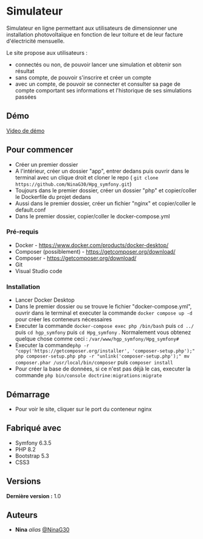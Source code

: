 # Simulateur

Simulateur en ligne permettant aux utilisateurs de dimensionner une installation photovoltaïque en fonction de leur toiture et de leur facture d'électricité mensuelle.

Le site propose aux utilisateurs :

- connectés ou non, de pouvoir lancer une simulation et obtenir son résultat
- sans compte, de pouvoir s'inscrire et créer un compte
- avec un compte, de pouvoir se connecter et consulter sa page de compte comportant ses informations et l'historique de ses simulations passées

## Démo

[Video de démo](https://vimeo.com/872310611?share=copy#t=0)

## Pour commencer

- Créer un premier dossier
- A l'intérieur, créer un dossier "app", entrer dedans puis ouvrir dans le terminal avec un clique droit et cloner le repo ( ``git clone https://github.com/NinaG30/Hpg_symfony.git``)
- Toujours dans le premier dossier, créer un dossier "php" et copier/coller le Dockerfile du projet dedans
- Aussi dans le premier dossier, créer un fichier "nginx" et copier/coller le default.conf
- Dans le premier dossier, copier/coller le docker-compose.yml

### Pré-requis

* Docker - https://www.docker.com/products/docker-desktop/
* Composer (possiblement) - https://getcomposer.org/download/
* Composer - https://getcomposer.org/download/
* Git
* Visual Studio code

### Installation

* Lancer Docker Desktop
* Dans le premier dossier ou se trouve le fichier "docker-compose.yml", ouvrir dans le terminal et executer la commande ``docker compose up -d``  pour créer les conteneurs nécessaires
* Executer la commande ``docker-compose exec php /bin/bash`` puis ``cd ../`` puis ``cd hgp_symfony`` puis ``cd Hpg_symfony`` . Normalement vous obtenez quelque chose comme ceci : ``/var/www/hgp_symfony/Hpg_symfony#``
* Executer la commande``php -r "copy('https://getcomposer.org/installer', 'composer-setup.php');"
php composer-setup.php
php -r "unlink('composer-setup.php');"
mv composer.phar /usr/local/bin/composer`` puis ``composer install``
* Pour créer la base de données, si ce n'est pas déjà le cas, executer la commande ``php bin/console doctrine:migrations:migrate``

## Démarrage

* Pour voir le site, cliquer sur le port du conteneur nginx

## Fabriqué avec

* Symfony 6.3.5
* PHP 8.2
* Bootstrap 5.3
* CSS3

## Versions

**Dernière version :** 1.0

## Auteurs

* **Nina** _alias_ [@NinaG30](https://github.com/NinaG30)

